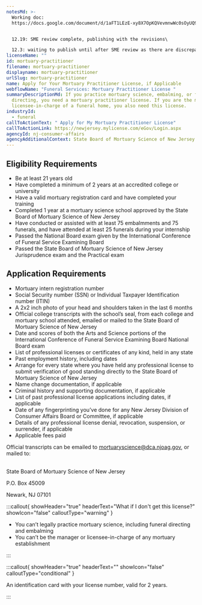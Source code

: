 ```yaml
---
notesMd: >-
  Working doc:
  https://docs.google.com/document/d/1aFT1LEzE-xy8X7OpKQVevmnwWc0sOyUQ9VIQJd2T4fA/edit?tab=t.0


  12.19: SME review complete, publishing with the revisions\

  12.3: waiting to publish until after SME review as there are discrepancies on the MLO test application
licenseName: ""
id: mortuary-practitioner
filename: mortuary-practitioner
displayname: mortuary-practitioner
urlSlug: mortuary-practitioner
name: Apply for Your Mortuary Practitioner License, if Applicable
webflowName: "Funeral Services: Mortuary Practitioner License "
summaryDescriptionMd: If you practice mortuary science, embalming, or funeral
  directing, you need a mortuary practitioner license. If you are the manager or
  licensee-in-charge of a funeral home, you also need this license.
industryId:
  - funeral
callToActionText: " Apply for My Mortuary Practitioner License"
callToActionLink: https://newjersey.mylicense.com/eGov/Login.aspx
agencyId: nj-consumer-affairs
agencyAdditionalContext: State Board of Mortuary Science of New Jersey
---
```

## Eligibility Requirements

* Be at least 21 years old
* Have completed a minimum of 2 years at an accredited college or university 
* Have a valid mortuary registration card and have completed your training
* Completed 1 year at a mortuary science school approved by the State Board of Mortuary Science of New Jersey
* Have conducted or assisted with at least 75 embalmments and 75 funerals, and have attended at least 25 funerals during your internship
* Passed the National Board exam given by the International Conference of Funeral Service Examining Board
* Passed the State Board of Mortuary Science of New Jersey Jurisprudence exam and the Practical exam

## Application Requirements

* Mortuary intern registration number 
* Social Security number (SSN) or Individual Taxpayer Identification number (ITIN)
* A 2x2 inch photo of your head and shoulders taken in the last 6 months
* Official college transcripts with the school’s seal, from each college and mortuary school attended, emailed or mailed to the State Board of Mortuary Science of New Jersey
* Date and scores of both the Arts and Science portions of the International Conference of Funeral Service Examining Board National Board exam
* List of professional licenses or certificates of any kind, held in any state 
* Past employment history, including dates
* Arrange for every state where you have held any professional license to submit verification of good standing directly to the State Board of Mortuary Science of New Jersey
* Name change documentation, if applicable
* Criminal history and supporting documentation, if applicable
* List of past professional license applications including dates, if applicable
* Date of any fingerprinting you’ve done for any New Jersey Division of Consumer Affairs Board or Committee, if applicable 
* Details of any professional license denial, revocation, suspension, or surrender, if applicable
* Applicable fees paid

Official transcripts can be emailed to [mortuaryscience@dca.njoag.gov](mailto:mortuaryscience@dca.njoag.gov), or mailed to:

\
State Board of Mortuary Science of New Jersey

P.O. Box 45009 

Newark, NJ 07101

:::callout{ showHeader="true" headerText="What if I don't get this license?" showIcon="false" calloutType="warning" }

* You can’t legally practice mortuary science, including funeral directing and embalming
* You can’t be the manager or licensee-in-charge of any mortuary establishment

:::

:::callout{ showHeader="true" headerText="" showIcon="false" calloutType="conditional" }

An identification card with your license number, valid for 2 years.

:::